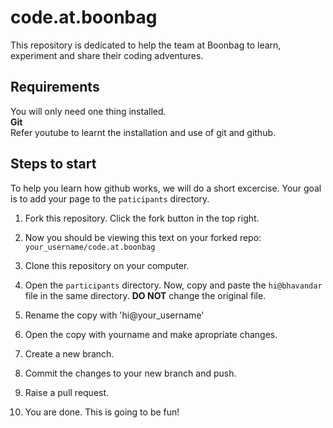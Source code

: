 # code.at.boonbag
This repository is dedicated to help the team at Boonbag to learn, experiment and share their coding adventures.

## Requirements
You will only need one thing installed. <br />
  **Git**<br />
  Refer youtube to learnt the installation and use of git and github.

## Steps to start

  To help you learn how github works, we will do a short excercise. Your goal is to add your page to the `paticipants` directory.

  01. Fork this repository. Click the fork button in the top right.

  02. Now you should be viewing this text on your forked repo:
  `your_username/code.at.boonbag`

  03. Clone this repository on your computer.

  04. Open the `participants` directory. Now, copy and paste the `hi@bhavandar` file in the same directory. **DO NOT** change the original file.

  05. Rename the copy with 'hi@your_username' 

  06. Open the copy with yourname and make apropriate changes.

  07. Create a new branch.

  08. Commit the changes to your new branch and push.

  09. Raise a pull request. 

  10. You are done. This is going to be fun!
